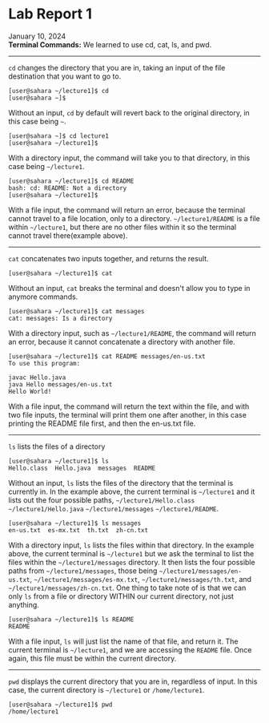 # Lab Report 1
January 10, 2024 <br/>
**Terminal Commands:**
We learned to use cd, cat, ls, and pwd. <br/>

---
`cd` changes the directory that you are in, taking an input of the file destination that you want to go to.
```
[user@sahara ~/lecture1]$ cd
[user@sahara ~]$
```
Without an input, `cd` by default will revert back to the original directory, in this case being `~`. <br/>
```
[user@sahara ~]$ cd lecture1
[user@sahara ~/lecture1]$ 
```
With a directory input, the command will take you to that directory, in this case being `~/lecture1`. <br/>
```
[user@sahara ~/lecture1]$ cd README
bash: cd: README: Not a directory
[user@sahara ~/lecture1]$
```
With a file input, the command will return an error, because the terminal cannot travel to a file location, only to a directory. `~/lecture1/README` is a file within `~/lecture1`, but there are no other files within it so the terminal cannot travel there(example above). <br/>

---
`cat` concatenates two inputs together, and returns the result. <br/>
```
[user@sahara ~/lecture1]$ cat
```
Without an input, `cat` breaks the terminal and doesn't allow you to type in anymore commands. <br/>
```
[user@sahara ~/lecture1]$ cat messages 
cat: messages: Is a directory
```
With a directory input, such as `~/lecture1/README`, the command will return an error, because it cannot concatenate a directory with another file. <br/>
```
[user@sahara ~/lecture1]$ cat README messages/en-us.txt
To use this program:

javac Hello.java
java Hello messages/en-us.txt
Hello World!
```
With a file input, the command will return the text within the file, and with two file inputs, the terminal will print them one after another, in this case printing the README file first, and then the en-us.txt file. <br/>

---
`ls` lists the files of a directory
```
[user@sahara ~/lecture1]$ ls
Hello.class  Hello.java  messages  README
```
Without an input, `ls` lists the files of the directory that the terminal is currently in. In the example above, the current terminal is `~/lecture1` and it lists out the four possible paths, `~/lecture1/Hello.class`  `~/lecture1/Hello.java`  `~/lecture1/messages`  `~/lecture1/README`. <br/>
```
[user@sahara ~/lecture1]$ ls messages
en-us.txt  es-mx.txt  th.txt  zh-cn.txt
```
With a directory input, `ls` lists the files within that directory. In the example above, the current terminal is `~/lecture1` but we ask the terminal to list the files within the `~/lecture1/messages` directory. It then lists the four possible paths from `~/lecture1/messages`, those being `~/lecture1/messages/en-us.txt`,  `~/lecture1/messages/es-mx.txt`,  `~/lecture1/messages/th.txt`, and  `~/lecture1/messages/zh-cn.txt`. One thing to take note of is that we can only `ls` from a file or directory WITHIN our current directory, not just anything.  <br/>
```
[user@sahara ~/lecture1]$ ls README
README
```
With a file input, `ls` will just list the name of that file, and return it. The current terminal is `~/lecture1`, and we are accessing the `README` file. Once again, this file must be within the current directory. <br/>

---
`pwd` displays the current directory that you are in, regardless of input. In this case, the current directory is `~/lecture1` or `/home/lecture1`.
```
[user@sahara ~/lecture1]$ pwd
/home/lecture1
```
